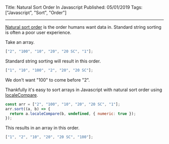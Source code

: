 Title: Natural Sort Order In Javascript
Published: 05/01/2019
Tags: ["Javascript", "Sort", "Order"]

---

[Natural sort order](https://blog.codinghorror.com/sorting-for-humans-natural-sort-order/) is the order humans want data in. Standard string sorting is often a poor user experience.

Take an array.

```javascript
["2", "100", "10", "20", "20 SC", "1"];
```

Standard string sorting will result in this order.

```javascript
["1", "10", "100", "2", "20", "20 SC"];
```

We don't want "100" to come before "2".

Thankfully it's easy to sort arrays in Javascript with natural sort order using [localeCompare](https://developer.mozilla.org/en-US/docs/Web/JavaScript/Reference/Global_Objects/String/localeCompare).

```javascript
const arr = ["2", "100", "10", "20", "20 SC", "1"];
arr.sort((a, b) => {
  return a.localeCompare(b, undefined, { numeric: true });
});
```

This results in an array in this order.

```javascript
["1", "2", "10", "20", "20 SC", "100"];
```
